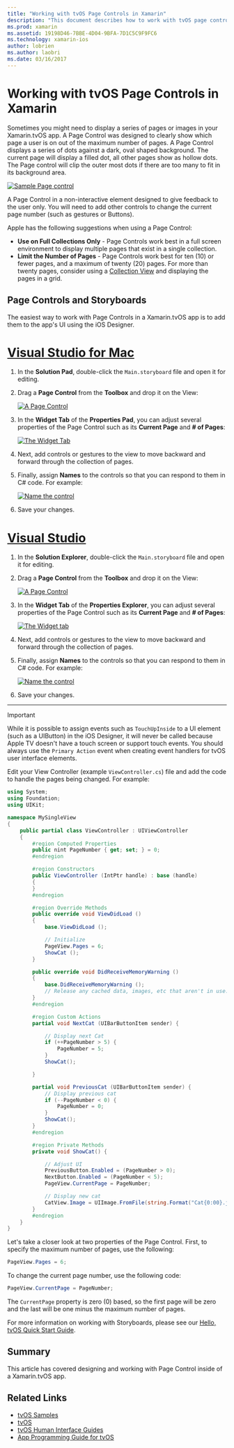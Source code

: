 ```yaml
---
title: "Working with tvOS Page Controls in Xamarin"
description: "This document describes how to work with tvOS page controls in an app built with Xamarin. It provides a high-level description of page controls, discusses how to set them up in storyboards, and examines how to respond to page change events."
ms.prod: xamarin
ms.assetid: 19198D46-7BBE-4D04-9BFA-7D1C5C9F9FC6
ms.technology: xamarin-ios
author: lobrien
ms.author: laobri
ms.date: 03/16/2017
---
```


# Working with tvOS Page Controls in Xamarin

Sometimes you might need to display a series of pages or images in your Xamarin.tvOS app. A Page Control was designed to clearly show which page a user is on out of the maximum number of pages. A Page Control displays a series of dots against a dark, oval shaped background. The current page will display a filled dot, all other pages show as hollow dots. The Page control will clip the outer most dots if there are too many to fit in its background area.

[![](page-controls-images/page01.png "Sample Page control")](page-controls-images/page01.png#lightbox)

A Page Control in a non-interactive element designed to give feedback to the user only. You will need to add other controls to change the current page number (such as gestures or Buttons).

Apple has the following suggestions when using a Page Control:

- **Use on Full Collections Only** - Page Controls work best in a full screen environment to display multiple pages that exist in a single collection.
- **Limit the Number of Pages** - Page Controls work best for ten (10) or fewer pages, and a maximum of twenty (20) pages. For more than twenty pages, consider using a [Collection View](~/ios/tvos/user-interface/collection-views.md) and displaying the pages in a grid.

<a name="Page-Controls-and-Storyboards" />

## Page Controls and Storyboards

The easiest way to work with Page Controls in a Xamarin.tvOS app is to add them to the app's UI using the iOS Designer.

# [Visual Studio for Mac](#tab/macos)

	
1. In the **Solution Pad**, double-click the `Main.storyboard` file and open it for editing.
1. Drag a **Page Control** from the **Toolbox** and drop it on the View: 

	[![](page-controls-images/page02.png "A Page Control")](page-controls-images/page02.png#lightbox)
1. In the **Widget Tab** of the **Properties Pad**, you can adjust several properties of the Page Control such as its **Current Page** and **# of Pages**: 

	[![](page-controls-images/page03.png "The Widget Tab")](page-controls-images/page03.png#lightbox)
1. Next, add controls or gestures to the view to move backward and forward through the collection of pages.
1. Finally, assign **Names** to the controls so that you can respond to them in C# code. For example: 

	[![](page-controls-images/page04.png "Name the control")](page-controls-images/page04.png#lightbox)
1. Save your changes.
	

# [Visual Studio](#tab/windows)

	
1. In the **Solution Explorer**, double-click the `Main.storyboard` file and open it for editing.
1. Drag a **Page Control** from the **Toolbox** and drop it on the View: 

	[![](page-controls-images/page02-vs.png "A Page Control")](page-controls-images/page02-vs.png#lightbox)
1. In the **Widget Tab** of the **Properties Explorer**, you can adjust several properties of the Page Control such as its **Current Page** and **# of Pages**: 

	[![](page-controls-images/page03-vs.png "The Widget tab")](page-controls-images/page03-vs.png#lightbox)
1. Next, add controls or gestures to the view to move backward and forward through the collection of pages.
1. Finally, assign **Names** to the controls so that you can respond to them in C# code. For example: 

	[![](page-controls-images/page04-vs.png "Name the control")](page-controls-images/page04-vs.png#lightbox)
1. Save your changes.
	

-----

> [!IMPORTANT]
> While it is possible to assign events such as `TouchUpInside` to a UI element (such as a UIButton) in the iOS Designer, it will never be called because Apple TV doesn't have a touch screen or support touch events. You should always use the `Primary Action` event when creating event handlers for tvOS user interface elements.

Edit your View Controller (example `ViewController.cs`) file and add the code to handle the pages being changed. For example:

```csharp
using System;
using Foundation;
using UIKit;

namespace MySingleView
{
	public partial class ViewController : UIViewController
	{
		#region Computed Properties
		public nint PageNumber { get; set; } = 0;
		#endregion

		#region Constructors
		public ViewController (IntPtr handle) : base (handle)
		{
		}
		#endregion

		#region Override Methods
		public override void ViewDidLoad ()
		{
			base.ViewDidLoad ();

			// Initialize
			PageView.Pages = 6;
			ShowCat ();
		}

		public override void DidReceiveMemoryWarning ()
		{
			base.DidReceiveMemoryWarning ();
			// Release any cached data, images, etc that aren't in use.
		}
		#endregion

		#region Custom Actions
		partial void NextCat (UIBarButtonItem sender) {

			// Display next Cat
			if (++PageNumber > 5) {
				PageNumber = 5;
			}
			ShowCat();

		}

		partial void PreviousCat (UIBarButtonItem sender) {
			// Display previous cat
			if (--PageNumber < 0) {
				PageNumber = 0;
			}
			ShowCat();
		}
		#endregion

		#region Private Methods
		private void ShowCat() {

			// Adjust UI
			PreviousButton.Enabled = (PageNumber > 0);
			NextButton.Enabled = (PageNumber < 5);
			PageView.CurrentPage = PageNumber;

			// Display new cat
			CatView.Image = UIImage.FromFile(string.Format("Cat{0:00}.jpg",PageNumber+1));
		}
		#endregion
	}
}
```

Let's take a closer look at two properties of the Page Control. First, to specify the maximum number of pages, use the following:

```csharp
PageView.Pages = 6;
```

To change the current page number, use the following code:

```csharp
PageView.CurrentPage = PageNumber;
```

The `CurrentPage` property is zero (0) based, so the first page will be zero and the last will be one minus the maximum number of pages.

For more information on working with Storyboards, please see our [Hello, tvOS Quick Start Guide](~/ios/tvos/get-started/hello-tvos.md). 

<a name="Summary" />

## Summary

This article has covered designing and working with Page Control inside of a Xamarin.tvOS app.



## Related Links

- [tvOS Samples](https://docs.microsoft.com/samples/browse/?products=xamarin&term=Xamarin.iOS+tvOS)
- [tvOS](https://developer.apple.com/tvos/)
- [tvOS Human Interface Guides](https://developer.apple.com/tvos/human-interface-guidelines/)
- [App Programming Guide for tvOS](https://developer.apple.com/library/prerelease/tvos/documentation/General/Conceptual/AppleTV_PG/)
